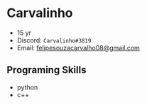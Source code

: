 # Carvalinho
- 15 yr
- Discord: `Carvalinho#3819`
- Email: felipesouzacarvalho08@gmail.com
## Programing Skills
- python
- c++
